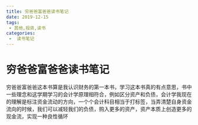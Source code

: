 ```yaml
---
title: 穷爸爸富爸爸读书笔记
date: 2019-12-15
tags:
 - 其他,投资,读书
categories:
 -  读书笔记
---
```

# 穷爸爸富爸爸读书笔记
穷爸爸富爸爸这本书算是我认识财务的第一本书，学习这本书真的有点意思，书中一些理念和这学期学习的会计学原理相符合，例如区分资产和负债，会计学我现在的理解是标注资金流动的方向，一个个会计科目相当于打标签，当弄清楚自身资金流向的时候，我们可以减轻我们的负债，购入更多的资产，资产本质上创造更多的现金流，实现一种良性循环
